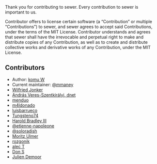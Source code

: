 Thank you for contributing to sewer.
Every contribution to sewer is important to us.


Contributor offers to license certain software (a “Contribution” or multiple
“Contributions”) to sewer, and sewer agrees to accept said Contributions,
under the terms of the MIT License.
Contributor understands and agrees that sewer shall have the irrevocable and perpetual right to make
and distribute copies of any Contribution, as well as to create and distribute collective works and
derivative works of any Contribution, under the MIT License.

Contributors
------------

- Author: [komu W](https://www.komu.engineer)
- Current maintainer: [@mmaney](https://github.com/mmaney)
- [Wilfried Jonker](wjonker.nl)
- [András Veres-Szentkirályi, dnet](https://techblog.vsza.hu/)
- [menduo](https://menduo.net)
- [m4ldonado](https://github.com/m4ldonado)
- [luisbarrueco](https://github.com/luisbarrueco)
- [Tungsteno74](https://github.com/Tungsteno74)
- [Harold Bradley III](https://haroldbradleyiii.com/)
- [@etienne-napoleone](https://github.com/etienne-napoleone)
- [@soloradish](https://github.com/soloradish)
- [Moritz Ulmer](https://www.protohaus.org)
- [rozgonik](https://github.com/rozgonik)
- [alec T](https://github.com/AlecTroemel)
- [Don S](https://github.com/donspaulding)
- [Julien Demoor](https://github.com/jdkx)
